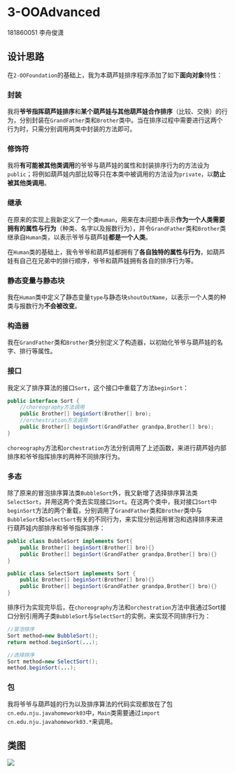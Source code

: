 # 3-OOAdvanced

181860051  李舟俊潇



## 设计思路

​	在`2-OOFoundation`的基础上，我为本葫芦娃排序程序添加了如下**面向对象**特性：

### 封装

​	我将**爷爷指挥葫芦娃排序**和**某个葫芦娃与其他葫芦娃合作排序**（比较、交换）的行为，分别封装在`GrandFather`类和`Brother`类中。当在排序过程中需要进行这两个行为时，只需分别调用两类中封装的方法即可。

### 修饰符

​	我将**有可能被其他类调用**的爷爷与葫芦娃的属性和封装排序行为的方法设为`public`；将例如葫芦娃内部比较等只在本类中被调用的方法设为`private`，以**防止被其他类调用**。

### 继承

​	在原来的实现上我新定义了一个类`Human`，用来在本问题中表示**作为一个人类需要拥有的属性与行为**（种类、名字以及报数行为），并令`GrandFather`类和`Brother`类继承自`Human`类，以表示爷爷与葫芦娃**都是一个人类**。

​	在`Human`类的基础上，我令爷爷和葫芦娃都拥有了**各自独特的属性与行为**，如葫芦娃有自己在兄弟中的排行顺序，爷爷和葫芦娃拥有各自的排序行为等。

### 静态变量与静态块

​	我在`Human`类中定义了静态变量`type`与静态块`shoutOutName`，以表示一个人类的种类与报数行为**不会被改变**。

### 构造器

​	我在`GrandFather`类和`Brother`类分别定义了构造器，以初始化爷爷与葫芦娃的名字、排行等属性。

### 接口

​	我定义了排序算法的接口`Sort`，这个接口中重载了方法`beginSort`：

```java
public interface Sort {
    //choreography方法调用
    public Brother[] beginSort(Brother[] bro);
    //orchestration方法调用
    public Brother[] beginSort(GrandFather grandpa,Brother[] bro);
}
```

​	`choreography`方法和`orchestration`方法分别调用了上述函数，来进行葫芦娃内部排序和爷爷指挥排序的两种不同排序行为。

### 多态

​	除了原来的冒泡排序算法类`BubbleSort`外，我又新增了选择排序算法类`SelectSort`，并用这两个类去实现接口`Sort`。在这两个类中，我对接口`Sort`中`beginSort`方法的两个重载，分别调用了`GrandFather`类和`Brother`类中与`BubbleSort`和`SelectSort`有关的不同行为，来实现分别运用冒泡和选择排序来进行葫芦娃内部排序和爷爷指挥排序：

```java
public class BubbleSort implements Sort{
    public Brother[] beginSort(Brother[] bro){}
    public Brother[] beginSort(GrandFather grandpa,Brother[] bro){}
}
```

```java
public class SelectSort implements Sort {
    public Brother[] beginSort(Brother[] bro){}
    public Brother[] beginSort(GrandFather grandpa,Brother[] bro){}
}
```

​	排序行为实现完毕后，在`choreography`方法和`orchestration`方法中我通过Sort接口分别引用两子类`BubbleSort`与`SelectSort`的实例，来实现不同排序行为：

```java
//冒泡排序
Sort method=new BubbleSort();
return method.beginSort(...);

//选择排序
Sort method=new SelectSort();
method.beginSort(...);
```

### 包

​	我将爷爷与葫芦娃的行为以及排序算法的代码实现都放在了包`cn.edu.nju.javahomework03`中，`Main`类需要通过`import cn.edu.nju.javahomework03.*`来调用。







## 类图

![](http://www.plantuml.com/plantuml/png/lPHFRniX4CNl-ocGUt4KE-gVOr8fIQMqFIG-k58FLG-OdLr8O5Z1O2TQ-RiNR6mJMtOZLQfFCFD-y7ZWlVR47GMZAw6vz-oUA-ohFbP9YUNvtAgQcLWRJiafR7_zPjoryxD-kTMCRvqb2Iwsh1CIFBbOjpZSrGbCTmGHqZgmhUETV3b5h8meLAIuZZ9VQ6VhaJ-oW-DOMpErZjxEUD0WA37tGDBMVtM6mSp0JPgcK3hmGLFIBgkgu-A9jy060Y-W3XVu62uU-PnBQs1XtTFxJmFshdK0sEUR-1OCHzPNBFxE6uLSi_KTC7hfuFDWrHzShlkvWzp0PKcip7bf0qq2FSJkCFjPx_4rXNF7as46pmHOx-rR21AvBiwirH0rmc8Tn3RM5Eg74Ijc7xV8oaUqL4zq3Pvki9ukUBSNwqWXHP7pL9hC2-uPpFuYaRFFnyxYuQunAhBP-1dlZc0wxk2d8dddBD86t-pPfE8fwW6U3o2CjOEmyelx8a4ydJY-1zsamUj5Kc4XxNV_Gq9Aq4qGJj9s5VFh-DMDoRYdK_p-BSGvk8OBOEaFiNaPE_eMMeM7_w-po-F2yjsrQTpnqHvSt7-OpJGaZYdJQJ20v5cQlzbAl_mNB-LZdEOlmw4PzZ_TH3_fIytiUCmILsKDkug5rAdAXQvArT52GLJNW7Km-Wy0)


